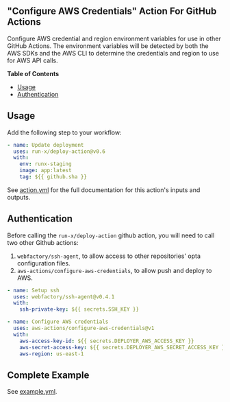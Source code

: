 ## "Configure AWS Credentials" Action For GitHub Actions

Configure AWS credential and region environment variables for use in other GitHub Actions.  The environment variables will be detected by both the AWS SDKs and the AWS CLI to determine the credentials and region to use for AWS API calls.

**Table of Contents**

<!-- toc -->

- [Usage](#usage)
- [Authentication](#authentication)

<!-- tocstop -->

## Usage

Add the following step to your workflow:

```yaml
- name: Update deployment
  uses: run-x/deploy-action@v0.6
  with:
    env: runx-staging
    image: app:latest
    tag: ${{ github.sha }}
```

See [action.yml](action.yml) for the full documentation for this action's inputs and outputs.

## Authentication
Before calling the `run-x/deploy-action` github action, you will need to call two other Github actions:
1. `webfactory/ssh-agent`, to allow access to other repositories' opta configuration files.
2. `aws-actions/configure-aws-credentials`, to allow push and deploy to AWS.

```yml
- name: Setup ssh
  uses: webfactory/ssh-agent@v0.4.1
  with:
    ssh-private-key: ${{ secrets.SSH_KEY }}

- name: Configure AWS credentials	
  uses: aws-actions/configure-aws-credentials@v1	
  with:	
    aws-access-key-id: ${{ secrets.DEPLOYER_AWS_ACCESS_KEY }}	
    aws-secret-access-key: ${{ secrets.DEPLOYER_AWS_SECRET_ACCESS_KEY }}	
    aws-region: us-east-1	
```

## Complete Example
See [example.yml](example.yml).